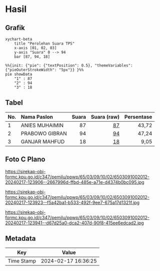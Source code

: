 # Hasil

## Grafik

```mermaid
xychart-beta
    title "Perolehan Suara TPS"
    x-axis [01, 02, 03]
    y-axis "Suara" 0 --> 94
    bar [87, 94, 18]
```

```mermaid
%%{init: {"pie": {"textPosition": 0.5}, "themeVariables": {"pieOuterStrokeWidth": "5px"}} }%%
pie showData
    "1" : 87
    "2" : 94
    "3" : 18
```

## Tabel

| No. | Nama Paslon    | Suara | Suara (raw) | Persentase |
|:--- |:-------------- | -----:| -----------:| ----------:|
| 1   | ANIES MUHAIMIN | 87    | [87][p-1]   | 43,72      |
| 2   | PRABOWO GIBRAN | 94    | [94][p-2]   | 47,24      |
| 3   | GANJAR MAHFUD  | 18    | [18][p-3]   | 9,05       |


[p-1]: https://github.com/gigit-pemilu/pemilu-2024-65-kalimantan-utara/blob/main/pilpres/hitung-suara/sub/65-kalimantan-utara/sub/03-nunukan/sub/09-nunukan-selatan/sub/1002-nunukan-selatan/sub/012-tps/sub/paslon-1.txt
[p-2]: https://github.com/gigit-pemilu/pemilu-2024-65-kalimantan-utara/blob/main/pilpres/hitung-suara/sub/65-kalimantan-utara/sub/03-nunukan/sub/09-nunukan-selatan/sub/1002-nunukan-selatan/sub/012-tps/sub/paslon-2.txt
[p-3]: https://github.com/gigit-pemilu/pemilu-2024-65-kalimantan-utara/blob/main/pilpres/hitung-suara/sub/65-kalimantan-utara/sub/03-nunukan/sub/09-nunukan-selatan/sub/1002-nunukan-selatan/sub/012-tps/sub/paslon-3.txt

## Foto C Plano

https://sirekap-obj-formc.kpu.go.id/c347/pemilu/ppwp/65/03/09/10/02/6503091002012-20240217-123906--2667996d-ffbd-485e-a71e-d4374b0bc095.jpg

https://sirekap-obj-formc.kpu.go.id/c347/pemilu/ppwp/65/03/09/10/02/6503091002012-20240217-123923--f5a42ba1-b533-492f-9ee7-675a17d1321f.jpg

https://sirekap-obj-formc.kpu.go.id/c347/pemilu/ppwp/65/03/09/10/02/6503091002012-20240217-123941--d67d25a0-dca2-407d-90f8-415ee6edcad2.jpg


## Metadata

| Key        | Value               |
| ---------- | ------------------- |
| Time Stamp | 2024-02-17 16:36:25 |



